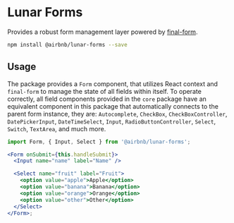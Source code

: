 # Lunar Forms

Provides a robust form management layer powered by
[final-form](https://github.com/final-form/final-form).

```bash static
npm install @airbnb/lunar-forms --save
```

## Usage

The package provides a `Form` component, that utilizes React context and `final-form` to manage the
state of all fields within itself. To operate correctly, all field components provided in the `core`
package have an equivalent component in this package that automatically connects to the parent form
instance, they are: `Autocomplete`, `CheckBox`, `CheckBoxController`, `DatePickerInput`,
`DateTimeSelect`, `Input`, `RadioButtonController`, `Select`, `Switch`, `TextArea`, and much more.

```jsx static
import Form, { Input, Select } from '@airbnb/lunar-forms';

<Form onSubmit={this.handleSubmit}>
  <Input name="name" label="Name" />

  <Select name="fruit" label="Fruit">
    <option value="apple">Apple</option>
    <option value="banana">Banana</option>
    <option value="orange">Orange</option>
    <option value="other">Other</option>
  </Select>
</Form>;
```
